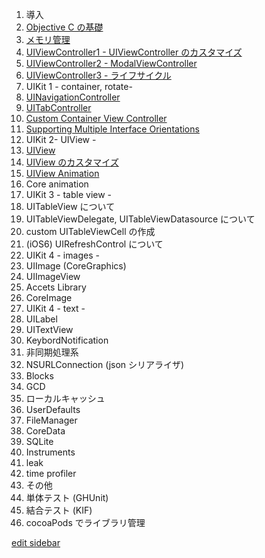 1. 導入
 1. [Objective C の基礎](https://github.com/mixi-inc/iOSTraining/wiki/1.1-Objective-C-%E3%81%AE%E5%9F%BA%E7%A4%8E)
 2. [メモリ管理](https://github.com/mixi-inc/iOSTraining/wiki/1.2-%E3%83%A1%E3%83%A2%E3%83%AA%E7%AE%A1%E7%90%86)
 3. [UIViewController1 - UIViewController のカスタマイズ ](https://github.com/mixi-inc/iOSTraining/wiki/1.3-UIViewController1---UIViewController-%E3%81%AE%E3%82%AB%E3%82%B9%E3%82%BF%E3%83%9E%E3%82%A4%E3%82%BA#wiki-UIVC_lifecycle)
 4. [UIViewController2 - ModalViewController](https://github.com/mixi-inc/iOSTraining/wiki/1.4-UIViewController2---ModalViewController)
 5. [UIViewController3 - ライフサイクル](https://github.com/mixi-inc/iOSTraining/wiki/1.5-UIViewController3---%E3%83%A9%E3%82%A4%E3%83%95%E3%82%B5%E3%82%A4%E3%82%AF%E3%83%AB)
2. UIKit 1 - container, rotate-
 1. [UINavigationController](https://github.com/mixi-inc/iOSTraining/wiki/2.1-UINavigationController)
 2. [UITabController](https://github.com/mixi-inc/iOSTraining/wiki/2.2-UITabController)
 3. [Custom Container View Controller](https://github.com/mixi-inc/iOSTraining/wiki/2.3-Custom-Container-View-Controller)
 4. [Supporting Multiple Interface Orientations](https://github.com/mixi-inc/iOSTraining/wiki/2.4-Supporting-Multiple-Interface-Orientations)
3. UIKit 2- UIView -
 1. [UIView](https://github.com/mixi-inc/iOSTraining/wiki/3.1-UIView)
 2. [UIView のカスタマイズ](https://github.com/mixi-inc/iOSTraining/wiki/3.2-UIView-%E3%81%AE%E3%82%AB%E3%82%B9%E3%82%BF%E3%83%9E%E3%82%A4%E3%82%BA)
 3. [UIView Animation](https://github.com/mixi-inc/iOSTraining/wiki/3.3-UIView-Animation)
 4. Core animation
4. UIKit 3 - table view -
 1. UITableView について
 2. UITableViewDelegate, UITableViewDatasource について
 3. custom UITableViewCell の作成
 4. (iOS6) UIRefreshControl について
5. UIKit 4 - images -
 1. UIImage (CoreGraphics)
 2. UIImageView
 3. Accets Library
 4. CoreImage
5. UIKit 4 - text -
 1. UILabel
 2. UITextView
 3. KeybordNotification
6. 非同期処理系
 1. NSURLConnection (json シリアライザ)
 2. Blocks
 3. GCD
8. ローカルキャッシュ
 1. UserDefaults
 2. FileManager
 3. CoreData
 4. SQLite
9. Instruments
 1. leak
 2. time profiler
10. その他
 1. 単体テスト (GHUnit)
 2. 結合テスト (KIF)
 3. cocoaPods でライブラリ管理

[edit sidebar](https://github.com/mixi-inc/iOSTraining/wiki/_Sidebar/_edit)
